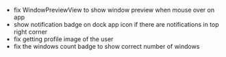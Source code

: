 - fix WindowPreviewView to show window preview when mouse over on app
- show notification badge on dock app icon if there are notifications in top right corner
- fix getting profile image of the user
- fix the windows count badge to show correct number of windows